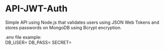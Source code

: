 # API-JWT-Auth
Simple API using Node.js that validates users using JSON Web Tokens and stores passwords on MongoDB using Bcrypt encryption.

.env file example:<br>
DB_USER=
DB_PASS=
SECRET=
